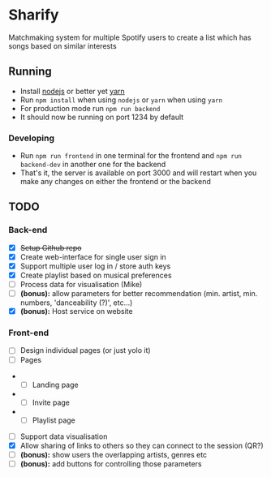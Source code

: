 # Sharify
Matchmaking system for multiple Spotify users to create a list which has songs based on similar interests

## Running

* Install [nodejs](https://nodejs.org/en/) or better yet [yarn](https://yarnpkg.com/)
* Run `npm install` when using `nodejs` or `yarn` when using `yarn`
* For production mode run `npm run backend`
* It should now be running on port 1234 by default

### Developing

* Run `npm run frontend` in one terminal for the frontend and `npm run backend-dev` in another one for the backend
* That's it, the server is available on port 3000 and will restart when you make any changes on either the frontend or the backend

## TODO

### Back-end
- [x] ~~Setup Github repo~~
- [x] Create web-interface for single user sign in
- [x] Support multiple user log in / store auth keys
- [x] Create playlist based on musical preferences
- [ ] Process data for visualisation (Mike)
- [ ] **(bonus):** allow parameters for better recommendation (min. artist, min. numbers, 'danceability (?)', etc…) 
- [x] **(bonus):** Host service on website
### Front-end
- [ ] Design individual pages (or just yolo it) 
- [ ] Pages
- - [ ] Landing page
- - [ ] Invite page
- - [ ] Playlist page
- [ ] Support data visualisation
- [x] Allow sharing of links to others so they can connect to the session (QR?)
- [ ] **(bonus):** show users the overlapping artists, genres etc
- [ ] **(bonus):** add buttons for controlling those parameters
